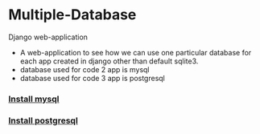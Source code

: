 # Multiple-Database
   Django web-application

  * A web-application to see how we can use one particular database for each app created in django other than default sqlite3.
  * database used for code 2 app is mysql
  * database used for code 3 app is postgresql


### [Install mysql](https://www.digitalocean.com/community/tutorials/how-to-install-mysql-on-ubuntu-16-04)
### [Install postgresql](https://www.digitalocean.com/community/tutorials/how-to-install-and-use-postgresql-on-ubuntu-16-04)
